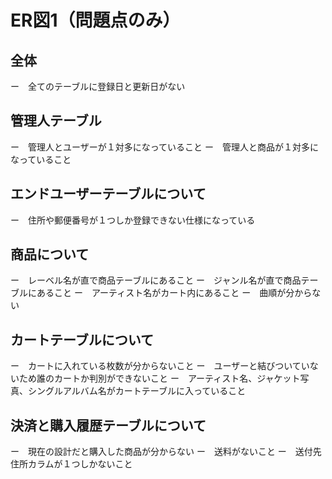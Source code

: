 # ER図1（問題点のみ）
## 全体
ー　全てのテーブルに登録日と更新日がない

## 管理人テーブル
ー　管理人とユーザーが１対多になっていること
ー　管理人と商品が１対多になっていること


## エンドユーザーテーブルについて
ー　住所や郵便番号が１つしか登録できない仕様になっている

## 商品について
ー　レーベル名が直で商品テーブルにあること
ー　ジャンル名が直で商品テーブルにあること
ー　アーティスト名がカート内にあること
ー　曲順が分からない

## カートテーブルについて
ー　カートに入れている枚数が分からないこと
ー　ユーザーと結びついていないため誰のカートか判別ができないこと
ー　アーティスト名、ジャケット写真、シングルアルバム名がカートテーブルに入っていること


## 決済と購入履歴テーブルについて 
ー　現在の設計だと購入した商品が分からない
ー　送料がないこと
ー　送付先住所カラムが１つしかないこと

